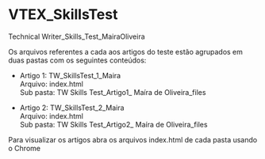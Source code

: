 # VTEX_SkillsTest
Technical Writer_Skills_Test_MairaOliveira

Os arquivos referentes a cada aos artigos do teste estão agrupados em duas pastas com os seguintes conteúdos:
  - Artigo 1:
    TW_SkillsTest_1_Maira<br>
      Arquivo: index.html<br>
      Sub pasta: TW Skills Test_Artigo1_ Maíra de Oliveira_files<br>

  - Artigo 2:
    TW_SkillsTest_2_Maira<br>
      Arquivo: index.html<br>
      Sub pasta: TW Skills Test_Artigo2_ Maíra de Oliveira_files<br>
    
Para visualizar os artigos abra os arquivos index.html de cada pasta usando o Chrome
